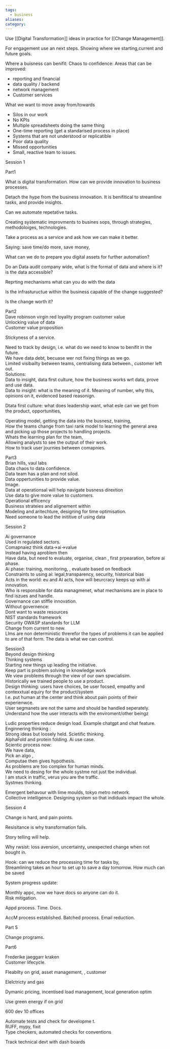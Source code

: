 ```yaml
---
tags:
  - business
aliases: 
category:
---
```

Use [[Digital Transformation]] ideas in practice for [[Change Management]].

For engagement use an next steps. Showing where we starting,current and future goals.

Where a buisness can benifit: Chaos to confidence: Areas that can be improved:
- reporting and financial
- data quality / backend
- network management
- Customer services

What we want to move away from/towards
- Silos in our work
- No KPIs
- Multiple spreadsheets doing the same thing
- One-time reporting (get a standarised process in place)
- Systems that are not understood or replicatible
- Poor data quality
- Missed opportunities
- Small, reactive team to issues.


Session 1  
  
Part1  
  
What is digital transformation. How can we provide innovation to business processes.  
  
Detach the hype from the business innovation. It is benifitical to streamline tasks, and provide insights.  
  
Can we automate repetative tasks.  
  
Creating systematic improvments to busines sops, through strategies, methodoloiges, technologies.  
  
Take a process as a service and ask how we can make it better.  
  
Saying: save time/do more, save money,  
  
What can we do to prepare you digital assets for further automation?  
  
Do an Data audit company wide, what is the format of data and where is it?is the data accessible?  
  
Reprting mechanisms what can you do with the data  
  
Is the infrastuructue within the business capable of the change suggested?  
  
Is the change worth it?  
  
Part2  
Dave robinson virgin red loyality program customer value  
Unlocking value of data  
Customer value proposition  
  
Stickyness of a service.  
  
Need to track by design, i.e. what do we need to know to benifit in the future.  
We have data debt, becuase wer not fixing things as we go.  
Limited visibailty between teams, centralising data between., customer left out.  
Solutions:  
Data to insight, data first culture, how the business works wrt data, prove and use data.  
Data to insight: what is the meaning of it. Meaning of number, why this, opinions on it, evidenced based reasonign.  
  
Dtata first culture: what does leadership want, what esle can we get from the product, opportunities,  
  
Operating model, getting the data into the busnesz, training,  
How the teams change from taxi rank model to learning the general area and picking up those projects to handling projects.  
Whats the learning plan for the team,  
Allowing analysts to see the output of their work.  
How to track user journies between comapnies.  
  
  
Part3  
Brian hills, vaul labs  
Data chaos to data confidence.  
Data team has a plan and not silod.  
Data oppertunities to provide value.  
Image.  
Data at operationsal will help navigate busness dirextion  
Use data to give more value to customers.  
Operational efficency  
Business strateies and alignement within  
Modeling and aritechture, designing for time optimisation.  
Need someone to lead the inititive of using data  
  
Session 2  
  
Ai governance  
Used in regulated sectors.  
Comapnaiez think data->ai->value  
Instead having aproblem then  
Have data, but need to evaluate, organise, clean , first prpearation, before ai phase.  
Ai phase: training, monitoring, , evaluate based on feedback  
Constraints to using ai: legal,transparency, security, historical bias  
Acts in the world: eu and AI acts, how will beurcracy keeps up with ai innovation.  
Who is responsible for data managmenet, what mechanisms are in place to find iszues and handle.  
Governance can stiffle innovation.  
Without governence:  
Dont want to waste resources  
NIST standards framework  
Security OWASP standards for LLM  
Change from current to new.  
Llms are non deterministic threrefor the types of problems it can be applied to are of that form. The data is what we can control.  
  
Session3  
Beyond design thinking  
Thinking systems  
Starting new things up leading the initiative.  
Keep part is problem solving in knowledge work  
We view problems through the view of our own spwcialisim.  
Historically we trained people to use a product.  
Design thinking: users have choices, be user focsed, empathy and contexxtual equiry for the product/system  
I.e. put human at the center and think about pain points of their experienwce.  
User segmanets are not the same and should be handled seperately.  
Understand how the user interacts with the enviroment/other beingz  
  
Ludic properties reduce design load. Example chatgpt and chat feature.  
Enginnering thinking :  
Strong ideas but loosely held. Scietific thinking.  
AlphaFold and protein folding. Ai use case.  
Scientic process now:  
We have data,  
Pick an algo ,  
Computae then gives hypothesis.  
As problems are too complex for human minds.  
We need to desing for the whole systme not just tbe individual.  
I am stuck in traffic, verus you are the traffic.  
Systmes thinking.  
  
Emergent behavour with lime moulds, tokyo metro network.  
Collective intelligence. Designing system so that indiduals impact the whole.  
  
Session 4  
  
Change is hard, and pain points.  
  
Resisitance is why transformation fails.  
  
Story telling will help.  
  
Why rwsist: loss aversion, uncertainty, unexpected change when not bought in.  
  
Hook: can we reduce the processing time for tasks by,  
Streamlining takes an hour to set up to save a day tomorrow. How much can be saved  
  
System progress update:  
  
Monthly appc, now we have docs so anyone can do it.  
Risk mitigation.  
  
Appd process. Time. Docs.  
  
AccM process established. Batched process. Email reduction.  
  
Part 5  
  
Change programs.  
  
Part6  
  
Frederike jaeggarr kraken  
Customer lifecycle.  
  
Fleabilty on grid, asset management, , customer  
  
Elelctricty and gas  
  
Dymanic pricing, incentised load management, local generation optim  
  
Use green energy if on grid  
  
600 dev 10 offices  
  
Automate tests and check for developme t.  
RUFF, mypy, fixit  
Type checkers, automated checks for conventions  
  
Track technical devt with dash boards